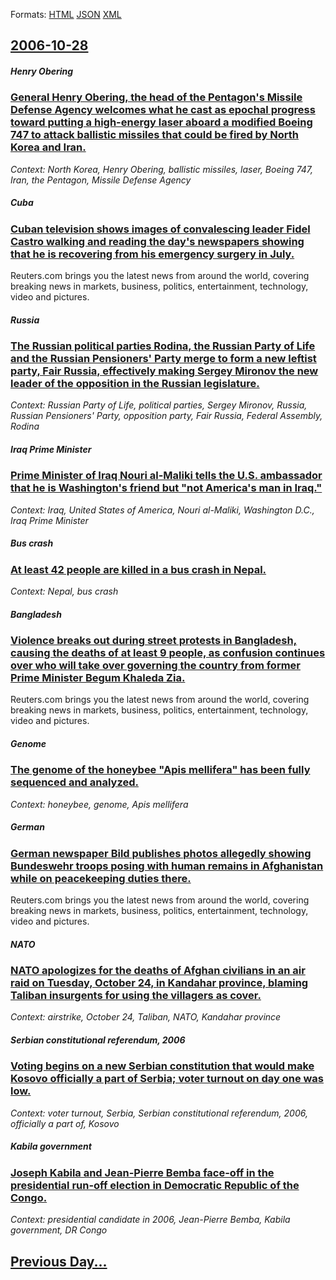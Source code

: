
Formats: [HTML](2006/10/28/index.html)  [JSON](2006/10/28/index.json)  [XML](2006/10/28/index.xml)  

## [2006-10-28](/news/2006/10/28/index.md)

##### Henry Obering
### [ General Henry Obering, the head of the Pentagon's Missile Defense Agency welcomes what he cast as epochal progress toward putting a high-energy laser aboard a modified Boeing 747 to attack ballistic missiles that could be fired by North Korea and Iran. ](/news/2006/10/28/general-henry-obering-the-head-of-the-pentagon-s-missile-defense-agency-welcomes-what-he-cast-as-epochal-progress-toward-putting-a-high-en.md)
_Context: North Korea, Henry Obering, ballistic missiles, laser, Boeing 747, Iran, the Pentagon, Missile Defense Agency_

##### Cuba
### [ Cuban television shows images of convalescing leader Fidel Castro walking and reading the day's newspapers showing that he is recovering from his emergency surgery in July. ](/news/2006/10/28/cuban-television-shows-images-of-convalescing-leader-fidel-castro-walking-and-reading-the-day-s-newspapers-showing-that-he-is-recovering-fr.md)
Reuters.com brings you the latest news from around the world, covering breaking news in markets, business, politics, entertainment, technology, video and pictures.

##### Russia
### [ The Russian political parties Rodina, the Russian Party of Life and the Russian Pensioners' Party merge to form a new leftist party, Fair Russia, effectively making Sergey Mironov the new leader of the opposition in the Russian legislature. ](/news/2006/10/28/the-russian-political-parties-rodina-the-russian-party-of-life-and-the-russian-pensioners-party-merge-to-form-a-new-leftist-party-fair-r.md)
_Context: Russian Party of Life, political parties, Sergey Mironov, Russia, Russian Pensioners' Party, opposition party, Fair Russia, Federal Assembly, Rodina_

##### Iraq Prime Minister
### [ Prime Minister of Iraq Nouri al-Maliki tells the U.S. ambassador that he is Washington's friend but "not America's man in Iraq." ](/news/2006/10/28/prime-minister-of-iraq-nouri-al-maliki-tells-the-u-s-ambassador-that-he-is-washington-s-friend-but-not-america-s-man-in-iraq.md)
_Context: Iraq, United States of America, Nouri al-Maliki, Washington D.C., Iraq Prime Minister_

##### Bus crash
### [ At least 42 people are killed in a bus crash in Nepal. ](/news/2006/10/28/at-least-42-people-are-killed-in-a-bus-crash-in-nepal.md)
_Context: Nepal, bus crash_

##### Bangladesh
### [ Violence breaks out during street protests in Bangladesh, causing the deaths of at least 9 people, as confusion continues over who will take over governing the country from former Prime Minister Begum Khaleda Zia. ](/news/2006/10/28/violence-breaks-out-during-street-protests-in-bangladesh-causing-the-deaths-of-at-least-9-people-as-confusion-continues-over-who-will-tak.md)
Reuters.com brings you the latest news from around the world, covering breaking news in markets, business, politics, entertainment, technology, video and pictures.

##### Genome
### [ The genome of the honeybee "Apis mellifera" has been fully sequenced and analyzed. ](/news/2006/10/28/the-genome-of-the-honeybee-apis-mellifera-has-been-fully-sequenced-and-analyzed.md)
_Context: honeybee, genome, Apis mellifera_

##### German
### [ German newspaper Bild publishes photos allegedly showing Bundeswehr troops posing with human remains in Afghanistan while on peacekeeping duties there. ](/news/2006/10/28/german-newspaper-bild-publishes-photos-allegedly-showing-bundeswehr-troops-posing-with-human-remains-in-afghanistan-while-on-peacekeeping-d.md)
Reuters.com brings you the latest news from around the world, covering breaking news in markets, business, politics, entertainment, technology, video and pictures.

##### NATO
### [ NATO apologizes for the deaths of Afghan civilians in an air raid on Tuesday, October 24, in Kandahar province, blaming Taliban insurgents for using the villagers as cover. ](/news/2006/10/28/nato-apologizes-for-the-deaths-of-afghan-civilians-in-an-air-raid-on-tuesday-october-24-in-kandahar-province-blaming-taliban-insurgents.md)
_Context: airstrike, October 24, Taliban, NATO, Kandahar province_

##### Serbian constitutional referendum, 2006
### [ Voting begins on a new Serbian constitution that would make Kosovo officially a part of Serbia; voter turnout on day one was low. ](/news/2006/10/28/voting-begins-on-a-new-serbian-constitution-that-would-make-kosovo-officially-a-part-of-serbia-voter-turnout-on-day-one-was-low.md)
_Context: voter turnout, Serbia, Serbian constitutional referendum, 2006, officially a part of, Kosovo_

##### Kabila government
### [ Joseph Kabila and Jean-Pierre Bemba face-off in the presidential run-off election in Democratic Republic of the Congo. ](/news/2006/10/28/joseph-kabila-and-jean-pierre-bemba-face-off-in-the-presidential-run-off-election-in-democratic-republic-of-the-congo.md)
_Context: presidential candidate in 2006, Jean-Pierre Bemba, Kabila government, DR Congo_

## [Previous Day...](/news/2006/10/27/index.md)

